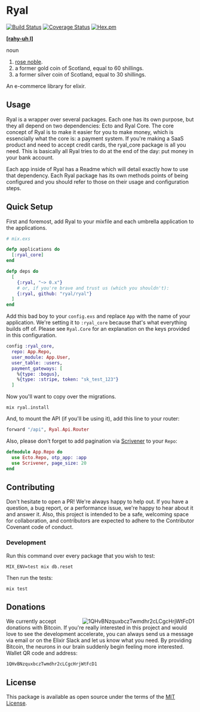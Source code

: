 # Ryal

[![Build Status](https://travis-ci.org/ryal/ryal.svg?branch=master)](https://travis-ci.org/ryal/ryal)
[![Coverage Status](https://coveralls.io/repos/github/ryal/ryal/badge.svg)](https://coveralls.io/github/ryal/ryal)
[![Hex.pm](https://img.shields.io/hexpm/v/ryal.svg)]()

[**[rahy-uh l]**](http://www.dictionary.com/browse/ryal)

noun

1. [rose noble](http://www.dictionary.com/browse/rose-noble).
2. a former gold coin of Scotland, equal to 60 shillings.
3. a former silver coin of Scotland, equal to 30 shillings.

An e-commerce library for elixir.

## Usage

Ryal is a wrapper over several packages. Each one has its own purpose, but they all depend on two dependencies: Ecto and Ryal Core.
The core concept of Ryal is to make it easier for you to make money, which is essencially what the core is: a payment system.
If you're making a SaaS product and need to accept credit cards, the ryal_core package is all you need.
This is basically all Ryal tries to do at the end of the day: put money in your bank account.

Each app inside of Ryal has a Readme which will detail exactly how to use that dependency.
Each Ryal package has its own methods points of being configured and you should refer to those on their usage and configuration steps.

## Quick Setup

First and foremost, add Ryal to your mixfile and each umbrella application to the applications.

```elixir
# mix.exs

defp applications do
  [:ryal_core]
end

defp deps do
  [
    {:ryal, "~> 0.x"}
    # or, if you're brave and trust us (which you shouldn't):
    {:ryal, github: "ryal/ryal"}
  ]
end
```

Add this bad boy to your `config.exs` and replace `App` with the name of your
application. We're setting it to `:ryal_core` because that's what everything
builds off of. Please see `Ryal.Core` for an explanation on the keys provided in
this configuration.

```elixir
config :ryal_core,
  repo: App.Repo,
  user_module: App.User,
  user_table: :users,
  payment_gateways: [
    %{type: :bogus},
    %{type: :stripe, token: "sk_test_123"}
  ]
```

Now you'll want to copy over the migrations.

```shell
mix ryal.install
```

And, to mount the API (if you'll be using it), add this line to your router:

```elixir
forward "/api", Ryal.Api.Router
```

Also, please don't forget to add pagination via [Scrivener](https://github.com/drewolson/scrivener) to your `Repo`:

```elixir
defmodule App.Repo do
  use Ecto.Repo, otp_app: :app
  use Scrivener, page_size: 20
end
```

## Contributing

Don't hesitate to open a PR!
We're always happy to help out.
If you have a question, a bug report, or a performance issue, we're happy to hear about it and answer it.
Also, this project is intended to be a safe, welcoming space for collaboration, and contributors are expected to adhere to the Contributor Covenant code of conduct.

### Development

Run this command over every package that you wish to test:

```shell
MIX_ENV=test mix db.reset
```

Then run the tests:

```shell
mix test
```

## Donations

<img src="https://raw.githubusercontent.com/ryal/ryal/master/qr_code.png" alt="1QHvBNzquxbczTwmdhr2cLCgcHrjWtFcD1" align="right" />

We currently accept donations with Bitcoin.
If you're really interested in this project and would love to see the development accelerate, you can always send us a message via email or on the Elixir Slack and let us know what you need.
By providing Bitcoin, the neurons in our brain suddenly begin feeling more interested.
Wallet QR code and address:

```
1QHvBNzquxbczTwmdhr2cLCgcHrjWtFcD1
```

## License

This package is available as open source under the terms of the [MIT License](https://opensource.org/licenses/MIT).
